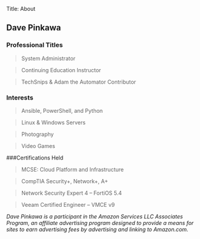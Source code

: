 Title: About

## Dave Pinkawa 


### Professional Titles
> System Administrator

> Continuing Education Instructor

> TechSnips & Adam the Automator Contributor


### Interests
> Ansible, PowerShell, and Python

> Linux & Windows Servers

> Photography

> Video Games


###Certifications Held
> MCSE: Cloud Platform and Infrastructure

> CompTIA Security+, Network+, A+

> Network Security Expert 4 – FortiOS 5.4

> Veeam Certified Engineer – VMCE v9


_Dave Pinkawa is a participant in the Amazon Services LLC Associates Program, an affiliate advertising program designed to provide a means for sites to earn advertising fees by advertising and linking to Amazon.com._